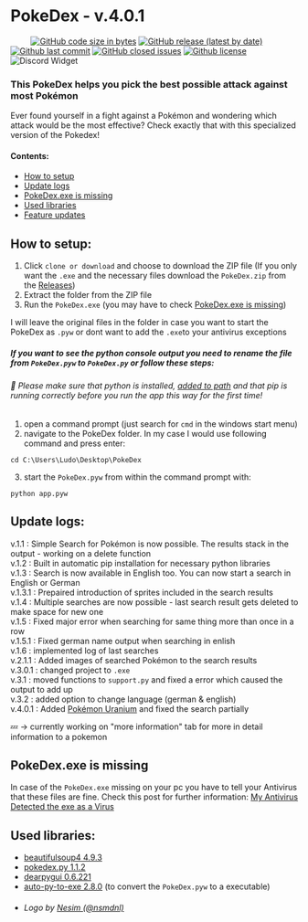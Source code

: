 # PokeDex - v.4.0.1
&nbsp;&nbsp;&nbsp;&nbsp;&nbsp;&nbsp;&nbsp;&nbsp;
[![GitHub code size in bytes](https://img.shields.io/github/languages/code-size/infinitel8p/PokeDex)](https://github.com/infinitel8p/PokeDex)
[![GitHub release (latest by date)](https://img.shields.io/github/v/release/infinitel8p/PokeDex)](https://github.com/infinitel8p/PokeDex/releases)
[![Github last commit](https://img.shields.io/github/last-commit/infinitel8p/PokeDex)](https://github.com/infinitel8p/PokeDex/commits/master)
[![GitHub closed issues](https://img.shields.io/github/issues-closed-raw/infinitel8p/pokedex)](https://github.com/infinitel8p/PokeDex/issues?q=is%3Aissue+is%3Aclosed)
[![Github license](https://img.shields.io/github/license/infinitel8p/pokedex)](https://github.com/infinitel8p/PokeDex/blob/master/LICENSE)
![Discord Widget](https://img.shields.io/discord/751084847555936408)

### This PokeDex helps you pick the best possible attack against most Pokémon
Ever found yourself in a fight against a Pokémon and wondering which attack would be the most effective? Check exactly that with this specialized version of the Pokedex!

#### Contents:
 - [How to setup](https://github.com/infinitel8p/PokeDex#how-to-setup)
 - [Update logs](https://github.com/infinitel8p/PokeDex#update-logs)
 - [PokeDex.exe is missing](https://github.com/infinitel8p/PokeDex#pokedexexe-is-missing)
 - [Used libraries](https://github.com/infinitel8p/PokeDex#used-libraries)
 - [Feature updates](https://github.com/infinitel8p/PokeDex#feature-updates)

## How to setup:

1. Click ```clone or download``` and choose to download the ZIP file (If you only want the ```.exe``` and the necessary files download the ```PokeDex.zip``` from the [Releases](https://github.com/infinitel8p/PokeDex/releases))
2. Extract the folder from the ZIP file
3. Run the ```PokeDex.exe``` (you may have to check [PokeDex.exe is missing](https://github.com/infinitel8p/PokeDex#pokedexexe-is-missing))

I will leave the original files in the folder in case you want to start the PokeDex as ```.pyw``` or dont want to add the ```.exe```to your antivirus exceptions  

##### If you want to see the python console output you need to rename the file from ```PokeDex.pyw``` to ```PokeDex.py``` or follow these steps:  
###### :snake: Please make sure that python is installed, [added to path](https://datatofish.com/add-python-to-windows-path/) and that pip is running correctly before you run the app this way for the first time!  

1. open a command prompt (just search for ```cmd``` in the windows start menu)
2. navigate to the PokeDex folder. In my case I would use following command and press enter:
```shell
cd C:\Users\Ludo\Desktop\PokeDex
```
3. start the ```PokeDex.pyw``` from within the command prompt with:
```shell
python app.pyw
```
## Update logs:
v.1.1 : Simple Search for Pokémon is now possible. The results stack in the output - working on a delete function  
v.1.2 : Built in automatic pip installation for necessary python libraries  
v.1.3 : Search is now available in English too. You can now start a search in English or German  
v.1.3.1 : Prepaired introduction of sprites included in the search results  
v.1.4 : Multiple searches are now possible - last search result gets deleted to make space for new one  
v.1.5 : Fixed major error when searching for same thing more than once in a row  
v.1.5.1 : Fixed german name output when searching in enlish  
v.1.6 : implemented log of last searches  
v.2.1.1 : Added images of searched Pokémon to the search results  
v.3.0.1 : changed project to ```.exe```  
v.3.1 : moved functions to ```support.py``` and fixed a error which caused the output to add up  
v.3.2 : added option to change language (german & english)  
v.4.0.1 : Added [Pokémon Uranium](https://pokemon-uranium.fandom.com/wiki/Main_Page) and fixed the search partially  

:zzz: → currently working on "more information" tab for more in detail information to a pokemon  

## PokeDex.exe is missing
In case of the ```PokeDex.exe``` missing on your pc you have to tell your Antivirus that these files are fine.
Check this post for further information: [My Antivirus Detected the exe as a Virus](https://github.com/pyinstaller/pyinstaller/issues/2501#issuecomment-286230354)  

## Used libraries:
- [beautifulsoup4 4.9.3](https://pypi.org/project/beautifulsoup4/)
- [pokedex.py 1.1.2](https://pypi.org/project/pokedex.py/)
- [dearpygui 0.6.221](https://pypi.org/project/dearpygui/)
- [auto-py-to-exe 2.8.0](https://pypi.org/project/auto-py-to-exe/) (to convert the ```PokeDex.pyw``` to a executable)
- ###### Logo by [Nesim (@nsmdnl)](https://github.com/nsmdnl)
